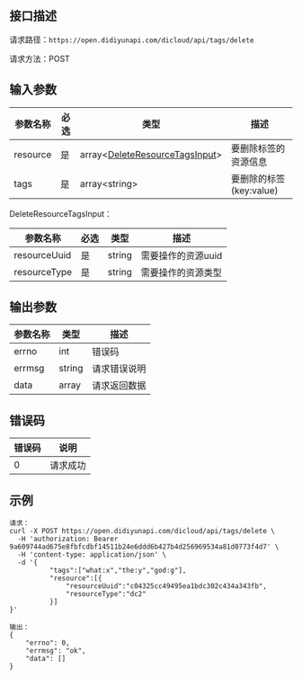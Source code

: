 ## 接口描述
请求路径：`https://open.didiyunapi.com/dicloud/api/tags/delete`

请求方法：POST
## 输入参数
|参数名称 | 必选 | 类型 | 描述|
|--------|-----|-----|-----|
| resource | 是 | array<[DeleteResourceTagsInput](#DeleteResourceTagsInput)> | 要删除标签的资源信息 |
| tags | 是 | array&lt;string&gt; | 要删除的标签(key:value) |

<span id="DeleteResourceTagsInput"></span>
DeleteResourceTagsInput：

|参数名称 | 必选 | 类型 | 描述|
|--------|-----|-----|-----|
|resourceUuid | 是 | string | 需要操作的资源uuid |
|resourceType | 是 | string | 需要操作的资源类型 |

## 输出参数
|参数名称  | 类型 | 描述 |
|--------|-----|-----|
|errno | int  |错误码 |
|errmsg|string|请求错误说明   |
|data | array | 请求返回数据 |

## 错误码
|错误码 | 说明    |
|------|--------|
| 0    | 请求成功 |

## 示例

```
请求：
curl -X POST https://open.didiyunapi.com/dicloud/api/tags/delete \
  -H 'authorization: Bearer 9a609744ad675e8fbfcdbf14511b24e6ddd6b427b4d256969534a81d0773f4d7' \
  -H 'content-type: application/json' \
  -d '{
          "tags":["what:x","the:y","god:g"],
          "resource":[{
              "resourceUuid":"c04325cc49495ea1bdc302c434a343fb",
              "resourceType":"dc2"
          }]
}'

输出：
{
    "errno": 0,
    "errmsg": "ok",
    "data": []
}
```
